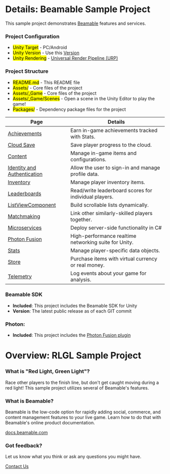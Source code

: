 # **Details: Beamable Sample Project**

This sample project demonstrates [Beamable](https://beamable.com/) features and services.

### **Project Configuration**

- <mark>Unity Target</mark> - PC/Android
- <mark>Unity Version</mark> - Use this [Version](https://github.com/HashbangGamesLLC/Multiplayer_RLGL_Sample_Project/blob/master/BeamablePhotonSample/ProjectSettings/ProjectVersion.txt)
- <mark>Unity Rendering</mark> - [Universal Render Pipeline (URP)](https://docs.unity3d.com/Packages/com.unity.render-pipelines.universal@10.2/manual/index.html)

### **Project Structure**
- <mark>README.md</mark> - This README file
- <mark>Assets/</mark> - Core files of the project
- <mark>Assets/_Game</mark> - Core files of the project
- <mark>Assets/_Game/Scenes</mark> - Open a scene in the Unity Editor to play the game!
- <mark>Packages/</mark> - Dependency package files for the project

| Page                                                              | Details                                               |
| ----------------------------------------------------------------- | ----------------------------------------------------- |
| [Achievements](/docs/Achievements.md)                             | Earn in-game achievements tracked with Stats.         |
| [Cloud Save](/docs/CloudSave.md)                                  | Save player progress to the cloud.                    |
| [Content](/docs/Content.md)                                       | Manage in-game items and configurations.              |
| [Identity and Authentication](/docs/IdentityAndAuthentication.md) | Allow the user to sign-in and manage profile data.    |
| [Inventory](/docs/Inventory.md)                                   | Manage player inventory items.                        |
| [Leaderboards](/docs/Leaderboards.md)                             | Read/write leaderboard scores for individual players. |
| [ListViewComponent](/docs/ListViewComponent.md)                   | Build scrollable lists dynamically.                   |
| [Matchmaking](/docs/Matchmaking.md)                               | Link other similarly-skilled players together.        |
| [Microservices](/docs/Microservices.md)                           | Deploy server-side functionality in C#                |
| [Photon Fusion](/docs/Photon%20Fusion.md)                         | High-performance realtime networking suite for Unity. |
| [Stats](/docs/Stats.md)                                           | Manage player-specific data objects.                  |
| [Store](/docs/Store.md)                                           | Purchase items with virtual currency or real money.   |
| [Telemetry](/docs/Telemetry.md)                                   | Log events about your game for analysis.              |

### **Beamable SDK**
- **Included**: This project includes the Beamable SDK for Unity
- **Version**: The latest public release as of each GIT commit

### **Photon:**
- **Included**: This project includes the [Photon Fusion plugin](https://doc.photonengine.com/en-us/fusion/current/getting-started/fusion-intro)

# **Overview: RLGL Sample Project**

### **What is "Red Light, Green Light"?**

Race other players to the finish line, but don't get caught moving during a red light! This sample project utilizes several of Beamable's features.

### **What is Beamable?**

Beamable is the low-code option for rapidly adding social, commerce, and content management features to your live game. Learn how to do that with Beamable's online product documentation.

[docs.beamable.com](docs.beamable.com)

### **Got feedback?**

Let us know what you think or ask any questions you might have.

[Contact Us](https://docs.beamable.com/discuss)
